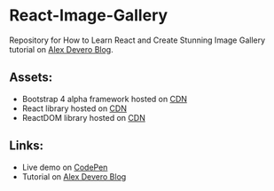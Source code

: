 # React-Image-Gallery
Repository for How to Learn React and Create Stunning Image Gallery tutorial on [Alex Devero Blog](http://blog.alexdevero.com/learn-react-practice-create-gallery/).

## Assets:
- Bootstrap 4 alpha framework hosted on [CDN](https://cdnjs.cloudflare.com/ajax/libs/twitter-bootstrap/4.0.0-alpha.5/css/bootstrap.min.css)
- React library hosted on [CDN](https://cdnjs.cloudflare.com/ajax/libs/react/15.3.2/react.js)
- ReactDOM library hosted on [CDN](https://cdnjs.cloudflare.com/ajax/libs/react/15.3.2/react-dom.min.js)

## Links:
- Live demo on [CodePen](http://codepen.io/alexdevero/pen/pEXjmJ)
- Tutorial on [Alex Devero Blog](http://blog.alexdevero.com/learn-react-practice-create-gallery/)
